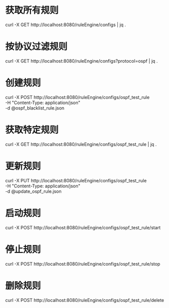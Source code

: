 # 获取所有规则
curl -X GET http://localhost:8080/ruleEngine/configs | jq .

# 按协议过滤规则
curl -X GET http://localhost:8080/ruleEngine/configs?protocol=ospf | jq .

# 创建规则
curl -X POST http://localhost:8080/ruleEngine/configs/ospf_test_rule \
  -H "Content-Type: application/json" \
  -d @ospf_blacklist_rule.json

# 获取特定规则
curl -X GET http://localhost:8080/ruleEngine/configs/ospf_test_rule | jq .

# 更新规则
curl -X PUT http://localhost:8080/ruleEngine/configs/ospf_test_rule \
  -H "Content-Type: application/json" \
  -d @update_ospf_rule.json

# 启动规则
curl -X POST http://localhost:8080/ruleEngine/configs/ospf_test_rule/start

# 停止规则
curl -X POST http://localhost:8080/ruleEngine/configs/ospf_test_rule/stop

# 删除规则
curl -X POST http://localhost:8080/ruleEngine/configs/ospf_test_rule/delete